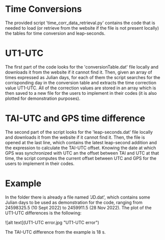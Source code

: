 # Time Conversions

The provided script 'time_corr_data_retrieval.py' contains the code that is needed to load (or retrieve from the website if the file is not present locally) the tables for time conversion and leap-seconds.

# UT1-UTC

The first part of the code looks for the 'conversionTable.dat' file locally and downloads it from the website if it cannot find it. Then, given an array of times expressed as Julian days, for each of them the script searches for the corrisponding day in the conversion table and extracts the time correction value UT1-UTC. All of the correction values are stored in an array which is then saved to a new file for the users to implement in their codes (it is also plotted for demonstration purposes).

# TAI-UTC and GPS time difference

The second part of the script looks for the 'leap-seconds.dat' file locally and downloads it from the website if it cannot find it. Then, the file is opened at the last line, which contains the latest leap-second addition and the expression to calculate the TAI-UTC offset. Knowing the date at which GPS was synchronized with UTC an the offset between TAI and UTC at that time, the script computes the current offset between UTC and GPS for the users to implement in their codes.

# Example

In the folder there is already a file named 'JD.dat', which contains some Julian days to be used as demonstration for the code, ranging from 24598325.5 (10 Sept 2022) to 2459911.5 (28 Nov 2022).
The plot of the UT1-UTC differences is the following:

![alt text](UT1-UTC error.jpg "UT1-UTC error")

The TAI-UTC difference from the example is 18 s.
